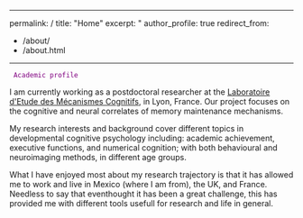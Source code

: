 ---
permalink: /
title: "Home"
excerpt: "
author_profile: true
redirect_from: 
  - /about/
  - /about.html
 ---
<code style="color : purple"> Academic profile </code>

I am currently working as a postdoctoral researcher at the
[Laboratoire d'Etude des Mécanismes Cognitifs](https://emc.univ-lyon2.fr/), in Lyon, France. Our project focuses on the cognitive and neural correlates of memory maintenance mechanisms.

My research interests and background cover different topics in developmental cognitive psychology including: academic achievement, executive functions, and numerical cognition; with both behavioural and neuroimaging methods, in different age groups. 

What I have enjoyed most about my research trajectory is that it has allowed me to work and live in Mexico (where I am from), the UK, and France. Needless to say that eventhought it has been a great challenge, this has provided me with different tools usefull for research and life in general.
